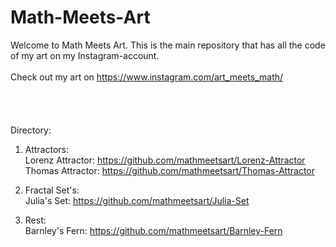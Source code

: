 # Math-Meets-Art
Welcome to Math Meets Art. This is the main repository that has all the code of my art on my Instagram-account.<br>  
Check out my art on https://www.instagram.com/art_meets_math/
<br>
<br>   
<br> 
<br>
Directory:<br>
   1) Attractors:   
      Lorenz Attractor: https://github.com/mathmeetsart/Lorenz-Attractor   
      Thomas Attractor: https://github.com/mathmeetsart/Thomas-Attractor   
   
   3) Fractal Set's:<br>
      Julia's Set: https://github.com/mathmeetsart/Julia-Set   
   
   4) Rest:<br>
     Barnley's Fern: https://github.com/mathmeetsart/Barnley-Fern   

